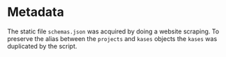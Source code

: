 # Metadata

The static file `schemas.json` was acquired by doing a website scraping.
To preserve the alias between the `projects` and `kases` objects the `kases` was duplicated by the script.
